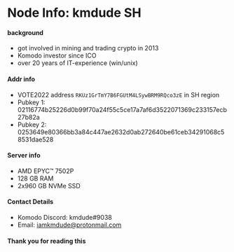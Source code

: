 # Node Info: kmdude SH

#### background
* got involved in mining and trading crypto in 2013
* Komodo investor since ICO
* over 20 years of IT-experience (win/unix)

#### Addr info

* VOTE2022 address `RKUz1GrTmY7B6FGUtM4LSywBRM9RQco3zE` in SH region
* Pubkey 1: 02116774b25226d0b99f70a24f55c5ce17a7af6d3522071369c233157ecb27b82a
* Pubkey 2: 0253649e80366bb3a84c447ae2632d0ab272640be61ceb34291068c58531dae528

#### Server info

* AMD EPYC™ 7502P
* 128 GB RAM
* 2x960 GB NVMe SSD

#### Contact Details

* Komodo Discord: kmdude#9038
* Email: iamkmdude@protonmail.com

#### Thank you for reading this
